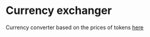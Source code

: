 # Currency exchanger

Currency converter based on the prices of tokens <a href="https://currency-exchanger-jan-e03307af7dc8.herokuapp.com" target="_blank">here</a>
